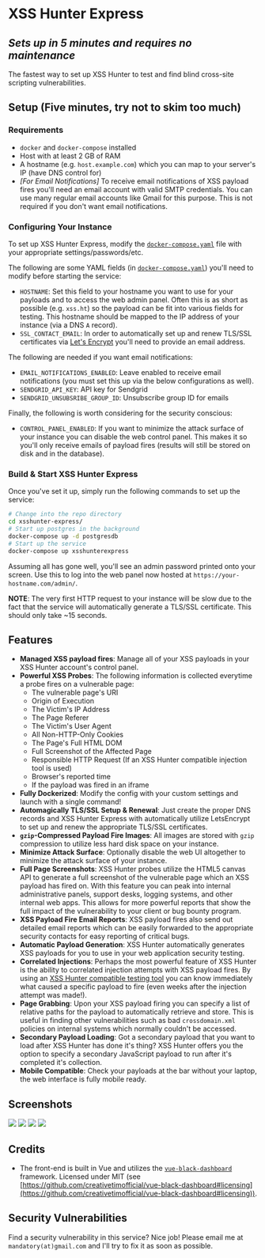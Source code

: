 # XSS Hunter Express
## *Sets up in 5 minutes and requires no maintenance*

The fastest way to set up XSS Hunter to test and find blind cross-site scripting vulnerabilities.

## Setup (Five minutes, try not to skim too much)

### Requirements
* `docker` and `docker-compose` installed
* Host with at least 2 GB of RAM
* A hostname (e.g. `host.example.com`) which you can map to your server's IP (have DNS control for)
* *[For Email Notifications]* To receive email notifications of XSS payload fires you'll need an email account with valid SMTP credentials. You can use many regular email accounts like Gmail for this purpose. This is not required if you don't want email notifications.

### Configuring Your Instance
To set up XSS Hunter Express, modify the [`docker-compose.yaml`](https://github.com/mandatoryprogrammer/xsshunter-express/blob/main/docker-compose.yml) file with your appropriate settings/passwords/etc.

The following are some YAML fields (in [`docker-compose.yaml`](https://github.com/mandatoryprogrammer/xsshunter-express/blob/main/docker-compose.yml)) you'll need to modify before starting the service:

* `HOSTNAME`: Set this field to your hostname you want to use for your payloads and to access the web admin panel. Often this is as short as possible (e.g. `xss.ht`) so the payload can be fit into various fields for testing. This hostname should be mapped to the IP address of your instance (via a DNS `A` record).
* `SSL_CONTACT_EMAIL`: In order to automatically set up and renew TLS/SSL certificates via [Let's Encrypt](https://letsencrypt.org/) you'll need to provide an email address.

The following are needed if you want email notifications:

* `EMAIL_NOTIFICATIONS_ENABLED`: Leave enabled to receive email notifications (you must set this up via the below configurations as well).
* `SENDGRID_API_KEY`: API key for Sendgrid
* `SENDGRID_UNSUBSRIBE_GROUP_ID`: Unsubscribe group ID for emails


Finally, the following is worth considering for the security conscious:

* `CONTROL_PANEL_ENABLED`: If you want to minimize the attack surface of your instance you can disable the web control panel. This makes it so you'll only receive emails of payload fires (results will still be stored on disk and in the database).


### Build & Start XSS Hunter Express

Once you've set it up, simply run the following commands to set up the service:

```bash
# Change into the repo directory
cd xsshunter-express/
# Start up postgres in the background
docker-compose up -d postgresdb
# Start up the service
docker-compose up xsshunterexpress
```

Assuming all has gone well, you'll see an admin password printed onto your screen. Use this to log into the web panel now hosted at `https://your-hostname.com/admin/`.

**NOTE**: The very first HTTP request to your instance will be slow due to the fact that the service will automatically generate a TLS/SSL certificate. This should only take ~15 seconds.

## Features
* **Managed XSS payload fires**: Manage all of your XSS payloads in your XSS Hunter account's control panel.
* **Powerful XSS Probes**: The following information is collected everytime a probe fires on a vulnerable page:
    * The vulnerable page's URI 
    * Origin of Execution 
    * The Victim's IP Address 
    * The Page Referer 
    * The Victim's User Agent 
    * All Non-HTTP-Only Cookies 
    * The Page's Full HTML DOM 
    * Full Screenshot of the Affected Page 
    * Responsible HTTP Request (If an XSS Hunter compatible injection tool is used)
    * Browser's reported time
    * If the payload was fired in an iframe 
* **Fully Dockerized**: Modify the config with your custom settings and launch with a single command!
* **Automagically TLS/SSL Setup & Renewal**: Just create the proper DNS records and XSS Hunter Express with automatically utilize LetsEncrypt to set up and renew the appropriate TLS/SSL certificates.
* **`gzip`-Compressed Payload Fire Images**: All images are stored with `gzip` compression to utilize less hard disk space on your instance.
* **Minimize Attack Surface**: Optionally disable the web UI altogether to minimize the attack surface of your instance.
* **Full Page Screenshots**: XSS Hunter probes utilize the HTML5 canvas API to generate a full screenshot of the vulnerable page which an XSS payload has fired on. With this feature you can peak into internal administrative panels, support desks, logging systems, and other internal web apps. This allows for more powerful reports that show the full impact of the vulnerability to your client or bug bounty program.
* **XSS Payload Fire Email Reports**: XSS payload fires also send out detailed email reports which can be easily forwarded to the appropriate security contacts for easy reporting of critical bugs.
* **Automatic Payload Generation**: XSS Hunter automatically generates XSS payloads for you to use in your web application security testing.
* **Correlated Injections**: Perhaps the most powerful feature of XSS Hunter is the ability to correlated injection attempts with XSS payload fires. By using an [XSS Hunter compatible testing tool](https://github.com/mandatoryprogrammer/xsshunter_client) you can know immediately what caused a specific payload to fire (even weeks after the injection attempt was made!).
* **Page Grabbing**: Upon your XSS payload firing you can specify a list of relative paths for the payload to automatically retrieve and store. This is useful in finding other vulnerabilities such as bad `crossdomain.xml` policies on internal systems which normally couldn't be accessed.
* **Secondary Payload Loading**: Got a secondary payload that you want to load after XSS Hunter has done it's thing? XSS Hunter offers you the option to specify a secondary JavaScript payload to run after it's completed it's collection.
* **Mobile Compatible**: Check your payloads at the bar without your laptop, the web interface is fully mobile ready.

## Screenshots

![](images/payload-fires.png)
![](images/collected-pages.png)
![](images/settings.png)
![](images/xss-payloads.png)

## Credits

* The front-end is built in Vue and utilizes the [`vue-black-dashboard`](https://github.com/creativetimofficial/vue-black-dashboard) framework. Licensed under MIT (see [https://github.com/creativetimofficial/vue-black-dashboard#licensing](https://github.com/creativetimofficial/vue-black-dashboard#licensing)).

## Security Vulnerabilities

Find a security vulnerability in this service? Nice job! Please email me at `mandatory(at)gmail.com` and I'll try to fix it as soon as possible.